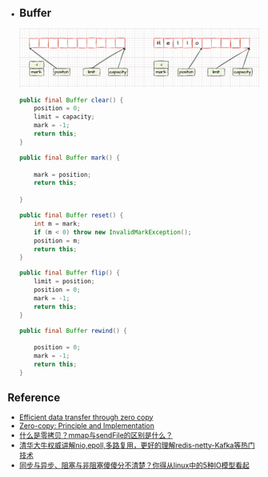 * ## Buffer

    ![](/.images/doc/base/io/nio/buffer-01.png ':size=100%')

    <!-- panels:start -->
    <!-- div:left-panel-20 -->
    ```java
    public final Buffer clear() {
        position = 0;
        limit = capacity;
        mark = -1;
        return this;
    }
    ```
    <!-- div:left-panel-20 -->
    ```java
    public final Buffer mark() {

        mark = position;
        return this;

    }
    ```
    <!-- div:left-panel-20 -->
    ```java
    public final Buffer reset() {
        int m = mark;
        if (m < 0) throw new InvalidMarkException();
        position = m;
        return this;
    }
    ```
    <!-- div:left-panel-20 -->
    ```java
    public final Buffer flip() {
        limit = position;
        position = 0;
        mark = -1;
        return this;
    }
    ```
    <!-- div:left-panel-20 -->
    ```java
    public final Buffer rewind() {
        
        position = 0;
        mark = -1;
        return this;
    }
    ```
    <!-- panels:end -->

## Reference
* [Efficient data transfer through zero copy](https://developer.ibm.com/articles/j-zerocopy/?mhsrc=ibmsearch_a&mhq=java%20zero%20copy)
* [Zero-copy: Principle and Implementation](https://medium.com/@kaixin667689/zero-copy-principle-and-implementation-9a5220a62ffd)
* [什么是零拷贝？mmap与sendFile的区别是什么？ ](https://www.cnblogs.com/ericli-ericli/articles/12923420.html)
* [清华大牛权威讲解nio,epoll,多路复用，更好的理解redis-netty-Kafka等热门技术](https://www.bilibili.com/video/BV11K4y1C7rm/?spm_id_from=333.337.search-card.all.click&vd_source=550a4dc4b2a914c0681a14307bbe8cbe)
* [同步与异步、阻塞与非阻塞傻傻分不清楚？你得从linux中的5种IO模型看起](https://juejin.cn/post/7119034398078402568)